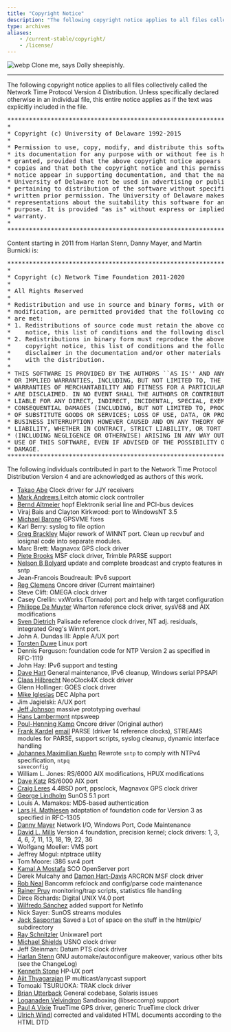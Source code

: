 ```yaml
---
title: "Copyright Notice"
description: "The following copyright notice applies to all files collectively called the Network Time Protocol Version 4 Distribution. Unless specifically declared otherwise in an individual file, this entire notice applies as if the text was explicitly included in the file."
type: archives
aliases:
    - /current-stable/copyright/
    - /license/
---
```


![webp](/documentation/pic/sheepb.webp) Clone me, says Dolly sheepishly.

* * *

The following copyright notice applies to all files collectively called the Network Time Protocol Version 4 Distribution. Unless specifically declared otherwise in an individual file, this entire notice applies as if the text was explicitly included in the file.

<pre>***********************************************************************
*                                                                     *
* Copyright (c) University of Delaware 1992-2015                      *
*                                                                     *
* Permission to use, copy, modify, and distribute this software and   *
* its documentation for any purpose with or without fee is hereby     *
* granted, provided that the above copyright notice appears in all    *
* copies and that both the copyright notice and this permission       *
* notice appear in supporting documentation, and that the name        *
* University of Delaware not be used in advertising or publicity      *
* pertaining to distribution of the software without specific,        *
* written prior permission. The University of Delaware makes no       *
* representations about the suitability this software for any         *
* purpose. It is provided "as is" without express or implied          *
* warranty.                                                           *
*                                                                     *
***********************************************************************
</pre>

Content starting in 2011 from Harlan Stenn, Danny Mayer, and Martin Burnicki is:

<pre>***********************************************************************
*                                                                     *
* Copyright (c) Network Time Foundation 2011-2020                     *
*                                                                     *
* All Rights Reserved                                                 *
*                                                                     *
* Redistribution and use in source and binary forms, with or without  *
* modification, are permitted provided that the following conditions  *
* are met:                                                            *
* 1. Redistributions of source code must retain the above copyright   *
*    notice, this list of conditions and the following disclaimer.    *
* 2. Redistributions in binary form must reproduce the above          *
*    copyright notice, this list of conditions and the following      *
*    disclaimer in the documentation and/or other materials provided  *
*    with the distribution.                                           *
*                                                                     *
* THIS SOFTWARE IS PROVIDED BY THE AUTHORS ``AS IS'' AND ANY EXPRESS  *
* OR IMPLIED WARRANTIES, INCLUDING, BUT NOT LIMITED TO, THE IMPLIED   *
* WARRANTIES OF MERCHANTABILITY AND FITNESS FOR A PARTICULAR PURPOSE  *
* ARE DISCLAIMED. IN NO EVENT SHALL THE AUTHORS OR CONTRIBUTORS BE    *
* LIABLE FOR ANY DIRECT, INDIRECT, INCIDENTAL, SPECIAL, EXEMPLARY, OR *
* CONSEQUENTIAL DAMAGES (INCLUDING, BUT NOT LIMITED TO, PROCUREMENT   *
* OF SUBSTITUTE GOODS OR SERVICES; LOSS OF USE, DATA, OR PROFITS; OR  *
* BUSINESS INTERRUPTION) HOWEVER CAUSED AND ON ANY THEORY OF          *
* LIABILITY, WHETHER IN CONTRACT, STRICT LIABILITY, OR TORT           *
* (INCLUDING NEGLIGENCE OR OTHERWISE) ARISING IN ANY WAY OUT OF THE   *
* USE OF THIS SOFTWARE, EVEN IF ADVISED OF THE POSSIBILITY OF SUCH    *
* DAMAGE.                                                             *
***********************************************************************
</pre>

The following individuals contributed in part to the Network Time Protocol Distribution Version 4 and are acknowledged as authors of this work.

* [Takao Abe](mailto:takao_abe@xurb.jp) Clock driver for JJY receivers
* [Mark Andrews ](mailto:mark_andrews@isc.org) Leitch atomic clock controller
* [Bernd Altmeier](mailto:altmeier@atlsoft.de) hopf Elektronik serial line and PCI-bus devices
* Viraj Bais and Clayton Kirkwood: port to WindowsNT 3.5
* [Michael Barone](mailto:michael.barone@lmco.com) GPSVME fixes
* Karl Berry: syslog to file option
* [Greg Brackley](mailto:greg.brackley@bigfoot.com) Major rework of WINNT port. Clean up recvbuf and iosignal code into separate modules.
* Marc Brett: Magnavox GPS clock driver
* [Piete Brooks](mailto:Piete.Brooks@cl.cam.ac.uk) MSF clock driver, Trimble PARSE support
* [Nelson B Bolyard](mailto:nelson@bolyard.me) update and complete broadcast and crypto features in sntp
* Jean-Francois Boudreault: IPv6 support
* [Reg Clemens](mailto:reg@dwf.com) Oncore driver (Current maintainer)
* Steve Clift: OMEGA clock driver
* Casey Crellin: vxWorks (Tornado) port and help with target configuration
* [Philippe De Muyter](mailto:phdm@macqel.be) Wharton reference clock driver, sysV68 and AIX modifications
* [Sven Dietrich](mailto:Sven_Dietrich@trimble.COM) Palisade reference clock driver, NT adj. residuals, integrated Greg's Winnt port.
* John A. Dundas III: Apple A/UX port
* [Torsten Duwe](mailto:duwe@immd4.informatik.uni-erlangen.de) Linux port
* Dennis Ferguson: foundation code for NTP Version 2 as specified in RFC-1119
* John Hay: IPv6 support and testing
* [Dave Hart](mailto:davehart@gmail.com) General maintenance, IPv6 cleanup, Windows serial PPSAPI
* [Claas Hilbrecht](mailto:neoclock4x@linum.com) NeoClock4X clock driver
* Glenn Hollinger: GOES clock driver
* [Mike Iglesias](mailto:iglesias@uci.edu) DEC Alpha port
* Jim Jagielski: A/UX port
* [Jeff Johnson](mailto:jbj@chatham.usdesign.com) massive prototyping overhaul
* [Hans Lambermont](mailto:H.Lambermont@chello.nl) ntpsweep
* [Poul-Henning Kamp](mailto:phk@FreeBSD.ORG) Oncore driver (Original author)
* [Frank Kardel](https://www4.cs.fau.de/~kardel/) [email](mailto:kardel@ntp.org) PARSE <GENERIC> (driver 14 reference clocks), STREAMS modules for PARSE, support scripts, syslog cleanup, dynamic interface handling
* [Johannes Maximilian Kuehn](mailto:kuehn@ntp.org) Rewrote <code>sntp</code> to comply with NTPv4 specification, <code>ntpq saveconfig</code>
* William L. Jones: RS/6000 AIX modifications, HPUX modifications
* [Dave Katz](mailto:dkatz@cisco.com) RS/6000 AIX port
* [Craig Leres](mailto:leres@ee.lbl.gov) 4.4BSD port, ppsclock, Magnavox GPS clock driver
* [George Lindholm](mailto:lindholm@ucs.ubc.ca) SunOS 5.1 port
* Louis A. Mamakos: MD5-based authentication
* [Lars H. Mathiesen](mailto:thorinn@diku.dk) adaptation of foundation code for Version 3 as specified in RFC-1305
* [Danny Mayer](mailto:mayer@ntp.org) Network I/O, Windows Port, Code Maintenance
* [David L. Mills](mailto:mills@udel.edu) Version 4 foundation, precision kernel; clock drivers: 1, 3, 4, 6, 7, 11, 13, 18, 19, 22, 36
* Wolfgang Moeller: VMS port
* Jeffrey Mogul: ntptrace utility
* Tom Moore: i386 svr4 port
* [Kamal A Mostafa](mailto:kamal@whence.com) SCO OpenServer port
* Derek Mulcahy and [Damon Hart-Davis](mailto:d@hd.org) ARCRON MSF clock driver
* [Rob Neal](mailto:neal@ntp.org) Bancomm refclock and config/parse code maintenance
* [Rainer Pruy](mailto:Rainer.Pruy@informatik.uni-erlangen.de) monitoring/trap scripts, statistics file handling
* Dirce Richards: Digital UNIX V4.0 port
* [Wilfredo Sánchez](mailto:wsanchez@apple.com) added support for NetInfo
* Nick Sayer: SunOS streams modules
* [Jack Sasportas](mailto:jack@innovativeinternet.com) Saved a Lot of space on the stuff in the html/pic/ subdirectory
* [Ray Schnitzler](mailto:schnitz@unipress.com) Unixware1 port
* [Michael Shields](mailto:shields@tembel.org) USNO clock driver
* Jeff Steinman: Datum PTS clock driver
* [Harlan Stenn](mailto:harlan@pfcs.com) GNU automake/autoconfigure makeover, various other bits (see the ChangeLog)
* [Kenneth Stone](mailto:ken@sdd.hp.com) HP-UX port
* [Ajit Thyagarajan](mailto:ajit@ee.udel.edu) IP multicast/anycast support
* Tomoaki TSURUOKA: TRAK clock driver
* [Brian Utterback](mailto:brian.utterback@oracle.com) General codebase, Solaris issues
* [Loganaden Velvindron](mailto:loganaden@gmail.com) Sandboxing (libseccomp) support
* [Paul A Vixie](mailto:vixie@vix.com) TrueTime GPS driver, generic TrueTime clock driver
* [Ulrich Windl](mailto:Ulrich.Windl@rz.uni-regensburg.de) corrected and validated HTML documents according to the HTML DTD
